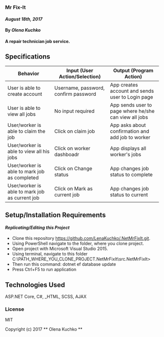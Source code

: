 ### Mr Fix-It

####  _August 18th, 2017_

#### By _**Olena Kuchko**_
#### A repair technician job service.


## Specifications
 |Behavior| Input (User Action/Selection)| Output (Program Action)|
 |---|---|---|
 | User is able to create account | Username, password, confirm password | App creates account and sends user to Login page|
 | User is able to view all jobs | No input required | App sends user to page where he/she can view all jobs  |
 | User/worker is able to claim the job | Click on claim job | App asks about confirmation and add job to worker |
 | User/worker is able to view all his jobs | Click on worker dashboadr | App displays all worker's jobs |
 | User/worker is able to mark job as completed | Click on Change status | App changes job status to complete  |
 | User/worker is able to mark job as current job | Click on Mark as current job | App changes job status to current  |



## Setup/Installation Requirements

#### _**Replicating/Editing this Project**_

* Clone this repository https://github.com/LenaKuchko/.NetMrFixIt.git.
* Using PowerShell navigate to the folder, where you clone project.
* Open project with Microsoft Visual Studio 2015.
* Using terminal, navigate to this folder C:\PATH_WHERE_YOU_CLONE_PROJECT\.NetMrFixIt\src\.NetMrFixIt>    
* Then run this command: dotnet ef database update
* Press Ctrl+F5 to run application

## Technologies Used

 ASP.NET Core, C#, _HTML, SCSS, AJAX

### License

 MIT

 Copyright (c) 2017 ** Olena Kuchko **
